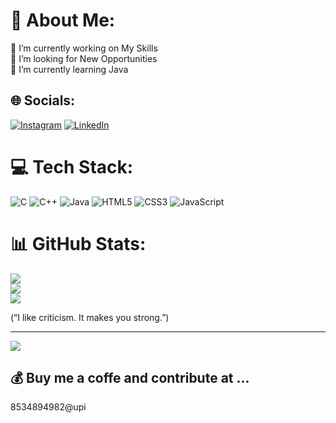 # 💫 About Me:
🔭 I’m currently working on My Skills <br>👯 I’m looking for New Opportunities<br>🌱 I’m currently learning Java<br>


## 🌐 Socials:
[![Instagram](https://img.shields.io/badge/Instagram-%23E4405F.svg?logo=Instagram&logoColor=white)](https://instagram.com/https://instagram.com/t_r_a_z_i_c_._jatin._.gupta?igshid=ZDdkNTZiNTM=) [![LinkedIn](https://img.shields.io/badge/LinkedIn-%230077B5.svg?logo=linkedin&logoColor=white)](https://linkedin.com/in/https://www.linkedin.com/in/jatin-gupta-885052227) 

# 💻 Tech Stack:
![C](https://img.shields.io/badge/c-%2300599C.svg?style=for-the-badge&logo=c&logoColor=white) ![C++](https://img.shields.io/badge/c++-%2300599C.svg?style=for-the-badge&logo=c%2B%2B&logoColor=white) ![Java](https://img.shields.io/badge/java-%23ED8B00.svg?style=for-the-badge&logo=java&logoColor=white) ![HTML5](https://img.shields.io/badge/html5-%23E34F26.svg?style=for-the-badge&logo=html5&logoColor=white) ![CSS3](https://img.shields.io/badge/css3-%231572B6.svg?style=for-the-badge&logo=css3&logoColor=white) ![JavaScript](https://img.shields.io/badge/javascript-%23323330.svg?style=for-the-badge&logo=javascript&logoColor=%23F7DF1E)
# 📊 GitHub Stats:
![](https://github-readme-stats.vercel.app/api?username=Trajic5286&theme=dark&hide_border=false&include_all_commits=false&count_private=false)<br/>
![](https://github-readme-streak-stats.herokuapp.com/?user=Trajic5286&theme=dark&hide_border=false)<br/>
![](https://github-readme-stats.vercel.app/api/top-langs/?username=Trajic5286&theme=dark&hide_border=false&include_all_commits=false&count_private=false&layout=compact)


(“I like criticism. It makes you strong.”)

---
[![](https://visitcount.itsvg.in/api?id=Trajic5286&icon=0&color=0)](https://visitcount.itsvg.in)

  ## 💰 Buy me a coffe and contribute at ...
 8534894982@upi 

  
<!-- Proudly created with GPRM ( https://gprm.itsvg.in ) -->
